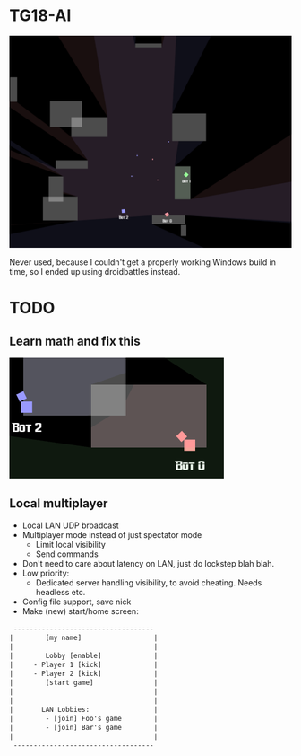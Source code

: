 TG18-AI
=======

![screenshot](/screenshot.png)

Never used, because I couldn't get a properly working Windows build in time, so I ended up using droidbattles instead.


TODO
====

Learn math and fix this
-----------------------

![issue](/issue.png)



Local multiplayer
-----------------

 - Local LAN UDP broadcast
 - Multiplayer mode instead of just spectator mode
     - Limit local visibility
     - Send commands
 - Don't need to care about latency on LAN, just do lockstep blah blah.
 - Low priority:
     - Dedicated server handling visibility, to avoid cheating. Needs headless etc.
 - Config file support, save nick
 - Make (new) start/home screen:

```
 -----------------------------------
|        [my name]                  |
|                                   |
|        Lobby [enable]             |
|     - Player 1 [kick]             |
|     - Player 2 [kick]             |
|        [start game]               |
|                                   |
|                                   |
|       LAN Lobbies:                |
|        - [join] Foo's game        |
|        - [join] Bar's game        |
|                                   |
 -----------------------------------
```
